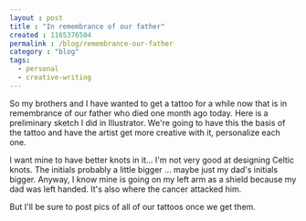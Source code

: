 ```yaml
---
layout : post
title : "In remembrance of our father"
created : 1165376504
permalink : /blog/remembrance-our-father
category : "blog"
tags:
  - personal
  - creative-writing
---
```

So my brothers and I have wanted to get a tattoo for a while now that is in remembrance of our father who died one month ago today. Here is a preliminary sketch I did in Illustrator. We're going to have this the basis of the tattoo and have the artist get more creative with it, personalize each one.

I want mine to have better knots in it... I'm not very good at designing Celtic knots. The initials probably a little bigger ... maybe just my dad's initials bigger. Anyway, I know mine is going on my left arm as a shield because my dad was left handed. It's also where the cancer attacked him.

But I'll be sure to post pics of all of our tattoos once we get them.
